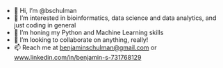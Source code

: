- 👋 Hi, I’m @bschulman
- 👀 I’m interested in bioinformatics, data science and data analytics, and just coding in general
- 🌱 I’m honing my Python and Machine Learning skills
- 💞️ I’m looking to collaborate on anything, really!
- 📫 Reach me at benjaminschulman@gmail.com or www.linkedin.com/in/benjamin-s-731768129

